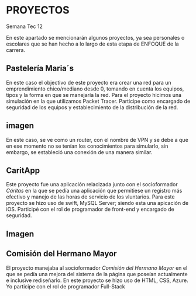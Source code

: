 # PROYECTOS
Semana Tec 12

En este apartado se mencionarán algunos proyectos, ya sea personales o escolares que se han hecho a lo largo de esta etapa de ENFOQUE de la carrera.


## Pastelería Maria´s

En este caso el objectivo de este proyecto era crear una red para un emprendimiento chico/mediano desde 0, tomando en cuenta los equipos, tipos y la forma en que se manejaría la red.
Para el proyecto hicimos una simulación en la que utilizamos Packet Tracer.
Participe como encargado de seguridad de los equipos y establecimiento de la distribución de la red.
## imagen
En este caso, se ve como un router, con el nombre de VPN y se debe a que en ese momento no se tenían los conocimientos para simularlo, sin embargo, se estableció una conexión de una manera similar.


## CaritApp

Este proyecto fue una aplicación relacizada junto con el socioformador *Cáritas* en la que se pedía una aplicación que permitiese un registro más efectivo y manejo de las horas de servicio de los vluntarios.
Para este proyecto se hizo uso de swift, MySQL Server; siendo esta una apicación de iOS.
Participé con el rol de programador de front-end y encargado de seguridad.
## Imagen


## Comisión del Hermano Mayor
El proyecto manejaba al socioformador *Comisión del Hermano Mayor* en el que se pedía una mejora del sistema de la página que poseían actualmente e inclusive rediseñarlo.
En este proyecto se hizo uso de HTML, CSS, Azure.
Yo participe con el rol de programador Full-Stack 
